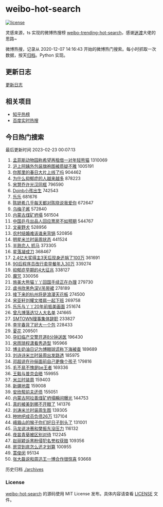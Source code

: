 # weibo-hot-search

[![license](https://img.shields.io/github/license/Arrackisarookie/weibo-hot-search)](https://github.com/Arrackisarookie/weibo-hot-search/blob/master/LICENSE)

灵感来源，ts 实现的微博热搜榜 [weibo-trending-hot-search](https://github.com/justjavac/weibo-trending-hot-search)，感谢[迷渡](https://github.com/justjavac)大佬的思路~

微博热搜，记录从 2020-12-07 14:16:43 开始的微博热门搜索。每小时抓取一次数据，按天[归档](./archives)。Python 实现。

## 更新日志
[更新日志](./UPDATE.md)

## 相关项目
+ [知乎热榜](https://github.com/Arrackisarookie/zhihu-top-search)
+ [百度实时热搜](https://github.com/Arrackisarookie/baidu-hot-search)

## 今日热门搜索

<!-- Rank Begin -->

最后更新时间 2023-02-23 00:07:13

1. [孟菲斯动物园称希望再租借一对年轻熊猫](https://s.weibo.com/weibo?q=%23%E5%AD%9F%E8%8F%B2%E6%96%AF%E5%8A%A8%E7%89%A9%E5%9B%AD%E7%A7%B0%E5%B8%8C%E6%9C%9B%E5%86%8D%E7%A7%9F%E5%80%9F%E4%B8%80%E5%AF%B9%E5%B9%B4%E8%BD%BB%E7%86%8A%E7%8C%AB%23&t=31&band_rank=1&Refer=top) 1310069
1. [沪上阿姨外包装旗袍图被质疑不雅](https://s.weibo.com/weibo?q=%23%E6%B2%AA%E4%B8%8A%E9%98%BF%E5%A7%A8%E5%A4%96%E5%8C%85%E8%A3%85%E6%97%97%E8%A2%8D%E5%9B%BE%E8%A2%AB%E8%B4%A8%E7%96%91%E4%B8%8D%E9%9B%85%23&t=31&band_rank=2&Refer=top) 1005191
1. [你那里的春日大片上线了吗](https://s.weibo.com/weibo?q=%23%E4%BD%A0%E9%82%A3%E9%87%8C%E7%9A%84%E6%98%A5%E6%97%A5%E5%A4%A7%E7%89%87%E4%B8%8A%E7%BA%BF%E4%BA%86%E5%90%97%23&t=31&band_rank=3&Refer=top) 904462
1. [为什么抑郁症的人越来越多](https://s.weibo.com/weibo?q=%23%E4%B8%BA%E4%BB%80%E4%B9%88%E6%8A%91%E9%83%81%E7%97%87%E7%9A%84%E4%BA%BA%E8%B6%8A%E6%9D%A5%E8%B6%8A%E5%A4%9A%23&t=31&band_rank=4&Refer=top) 878223
1. [宋慧乔许光汉同框](https://s.weibo.com/weibo?q=%E5%AE%8B%E6%85%A7%E4%B9%94%E8%AE%B8%E5%85%89%E6%B1%89%E5%90%8C%E6%A1%86&t=31&band_rank=5&Refer=top) 796590
1. [Doinb小孩出生](https://s.weibo.com/weibo?q=%23Doinb%E5%B0%8F%E5%AD%A9%E5%87%BA%E7%94%9F%23&t=31&band_rank=6&Refer=top) 742543
1. [乐乐](https://s.weibo.com/weibo?q=%E4%B9%90%E4%B9%90&t=31&band_rank=7&Refer=top) 681676
1. [陈妍希几乎每天都对陈晓说我爱你](https://s.weibo.com/weibo?q=%23%E9%99%88%E5%A6%8D%E5%B8%8C%E5%87%A0%E4%B9%8E%E6%AF%8F%E5%A4%A9%E9%83%BD%E5%AF%B9%E9%99%88%E6%99%93%E8%AF%B4%E6%88%91%E7%88%B1%E4%BD%A0%23&t=31&band_rank=8&Refer=top) 672647
1. [乌梅子酱](https://s.weibo.com/weibo?q=%E4%B9%8C%E6%A2%85%E5%AD%90%E9%85%B1&t=31&band_rank=9&Refer=top) 572840
1. [内蒙古煤矿坍塌](https://s.weibo.com/weibo?q=%E5%86%85%E8%92%99%E5%8F%A4%E7%85%A4%E7%9F%BF%E5%9D%8D%E5%A1%8C&t=31&band_rank=10&Refer=top) 561504
1. [中国乒乓出品人回应票房不如预期](https://s.weibo.com/weibo?q=%23%E4%B8%AD%E5%9B%BD%E4%B9%92%E4%B9%93%E5%87%BA%E5%93%81%E4%BA%BA%E5%9B%9E%E5%BA%94%E7%A5%A8%E6%88%BF%E4%B8%8D%E5%A6%82%E9%A2%84%E6%9C%9F%23&t=31&band_rank=11&Refer=top) 544767
1. [文豪野犬](https://s.weibo.com/weibo?q=%E6%96%87%E8%B1%AA%E9%87%8E%E7%8A%AC&t=31&band_rank=12&Refer=top) 528956
1. [农村结婚难该谁来背锅](https://s.weibo.com/weibo?q=%23%E5%86%9C%E6%9D%91%E7%BB%93%E5%A9%9A%E9%9A%BE%E8%AF%A5%E8%B0%81%E6%9D%A5%E8%83%8C%E9%94%85%23&t=31&band_rank=13&Refer=top) 520856
1. [明星米兰时装周状态](https://s.weibo.com/weibo?q=%E6%98%8E%E6%98%9F%E7%B1%B3%E5%85%B0%E6%97%B6%E8%A3%85%E5%91%A8%E7%8A%B6%E6%80%81&t=31&band_rank=14&Refer=top) 441524
1. [半熟恋人 抓马](https://s.weibo.com/weibo?q=%E5%8D%8A%E7%86%9F%E6%81%8B%E4%BA%BA%20%E6%8A%93%E9%A9%AC&t=31&band_rank=15&Refer=top) 373305
1. [星落凝成刀](https://s.weibo.com/weibo?q=%23%E6%98%9F%E8%90%BD%E5%87%9D%E6%88%90%E5%88%80%23&t=31&band_rank=16&Refer=top) 368467
1. [2.4亿大奖得主3天后现身还捐了100万](https://s.weibo.com/weibo?q=%232.4%E4%BA%BF%E5%A4%A7%E5%A5%96%E5%BE%97%E4%B8%BB3%E5%A4%A9%E5%90%8E%E7%8E%B0%E8%BA%AB%E8%BF%98%E6%8D%90%E4%BA%86100%E4%B8%87%23&t=31&band_rank=17&Refer=top) 361691
1. [90后程序员改行卖早餐年入30万](https://s.weibo.com/weibo?q=%2390%E5%90%8E%E7%A8%8B%E5%BA%8F%E5%91%98%E6%94%B9%E8%A1%8C%E5%8D%96%E6%97%A9%E9%A4%90%E5%B9%B4%E5%85%A530%E4%B8%87%23&t=31&band_rank=18&Refer=top) 339274
1. [抑郁症早期的4大征兆](https://s.weibo.com/weibo?q=%23%E6%8A%91%E9%83%81%E7%97%87%E6%97%A9%E6%9C%9F%E7%9A%844%E5%A4%A7%E5%BE%81%E5%85%86%23&t=31&band_rank=19&Refer=top) 338127
1. [魔咒](https://s.weibo.com/weibo?q=%E9%AD%94%E5%92%92&t=31&band_rank=20&Refer=top) 330056
1. [旅美大熊猫丫丫回国手续正在办理](https://s.weibo.com/weibo?q=%23%E6%97%85%E7%BE%8E%E5%A4%A7%E7%86%8A%E7%8C%AB%E4%B8%AB%E4%B8%AB%E5%9B%9E%E5%9B%BD%E6%89%8B%E7%BB%AD%E6%AD%A3%E5%9C%A8%E5%8A%9E%E7%90%86%23&t=31&band_rank=21&Refer=top) 279730
1. [虞书欣黑色深V吊带裙](https://s.weibo.com/weibo?q=%23%E8%99%9E%E4%B9%A6%E6%AC%A3%E9%BB%91%E8%89%B2%E6%B7%B1V%E5%90%8A%E5%B8%A6%E8%A3%99%23&t=31&band_rank=22&Refer=top) 278189
1. [接下来的杭州将是浪漫天花板](https://s.weibo.com/weibo?q=%23%E6%8E%A5%E4%B8%8B%E6%9D%A5%E7%9A%84%E6%9D%AD%E5%B7%9E%E5%B0%86%E6%98%AF%E6%B5%AA%E6%BC%AB%E5%A4%A9%E8%8A%B1%E6%9D%BF%23&t=31&band_rank=23&Refer=top) 274500
1. [宋亚轩刘耀文搂肩一起下班](https://s.weibo.com/weibo?q=%23%E5%AE%8B%E4%BA%9A%E8%BD%A9%E5%88%98%E8%80%80%E6%96%87%E6%90%82%E8%82%A9%E4%B8%80%E8%B5%B7%E4%B8%8B%E7%8F%AD%23&t=31&band_rank=24&Refer=top) 269758
1. [乐乐与丫丫20年前抵美画面](https://s.weibo.com/weibo?q=%23%E4%B9%90%E4%B9%90%E4%B8%8E%E4%B8%AB%E4%B8%AB20%E5%B9%B4%E5%89%8D%E6%8A%B5%E7%BE%8E%E7%94%BB%E9%9D%A2%23&t=31&band_rank=25&Refer=top) 251674
1. [曾凡博落选12人大名单](https://s.weibo.com/weibo?q=%23%E6%9B%BE%E5%87%A1%E5%8D%9A%E8%90%BD%E9%80%8912%E4%BA%BA%E5%A4%A7%E5%90%8D%E5%8D%95%23&t=31&band_rank=26&Refer=top) 241665
1. [SMTOWN理事集体辞职](https://s.weibo.com/weibo?q=%23SMTOWN%E7%90%86%E4%BA%8B%E9%9B%86%E4%BD%93%E8%BE%9E%E8%81%8C%23&t=31&band_rank=27&Refer=top) 233827
1. [李宇春背了好大一个包](https://s.weibo.com/weibo?q=%23%E6%9D%8E%E5%AE%87%E6%98%A5%E8%83%8C%E4%BA%86%E5%A5%BD%E5%A4%A7%E4%B8%80%E4%B8%AA%E5%8C%85%23&t=31&band_rank=28&Refer=top) 228433
1. [夏花](https://s.weibo.com/weibo?q=%E5%A4%8F%E8%8A%B1&t=31&band_rank=29&Refer=top) 209501
1. [孕妇临产交警开道8分钟送医](https://s.weibo.com/weibo?q=%23%E5%AD%95%E5%A6%87%E4%B8%B4%E4%BA%A7%E4%BA%A4%E8%AD%A6%E5%BC%80%E9%81%938%E5%88%86%E9%92%9F%E9%80%81%E5%8C%BB%23&t=31&band_rank=30&Refer=top) 196430
1. [宋雨琦程潇看秀造型](https://s.weibo.com/weibo?q=%23%E5%AE%8B%E9%9B%A8%E7%90%A6%E7%A8%8B%E6%BD%87%E7%9C%8B%E7%A7%80%E9%80%A0%E5%9E%8B%23&t=31&band_rank=31&Refer=top) 195966
1. [博主奶油日记为博眼球谎称下海被查](https://s.weibo.com/weibo?q=%23%E5%8D%9A%E4%B8%BB%E5%A5%B6%E6%B2%B9%E6%97%A5%E8%AE%B0%E4%B8%BA%E5%8D%9A%E7%9C%BC%E7%90%83%E8%B0%8E%E7%A7%B0%E4%B8%8B%E6%B5%B7%E8%A2%AB%E6%9F%A5%23&t=31&band_rank=32&Refer=top) 189689
1. [刘诗诗米兰时装周出发路透](https://s.weibo.com/weibo?q=%23%E5%88%98%E8%AF%97%E8%AF%97%E7%B1%B3%E5%85%B0%E6%97%B6%E8%A3%85%E5%91%A8%E5%87%BA%E5%8F%91%E8%B7%AF%E9%80%8F%23&t=31&band_rank=33&Refer=top) 185975
1. [邓超说在孙俪面前自己更像个孩子](https://s.weibo.com/weibo?q=%23%E9%82%93%E8%B6%85%E8%AF%B4%E5%9C%A8%E5%AD%99%E4%BF%AA%E9%9D%A2%E5%89%8D%E8%87%AA%E5%B7%B1%E6%9B%B4%E5%83%8F%E4%B8%AA%E5%AD%A9%E5%AD%90%23&t=31&band_rank=34&Refer=top) 179816
1. [毛不易不愧是be王者](https://s.weibo.com/weibo?q=%23%E6%AF%9B%E4%B8%8D%E6%98%93%E4%B8%8D%E6%84%A7%E6%98%AFbe%E7%8E%8B%E8%80%85%23&t=31&band_rank=35&Refer=top) 169336
1. [王毅与普京会晤](https://s.weibo.com/weibo?q=%23%E7%8E%8B%E6%AF%85%E4%B8%8E%E6%99%AE%E4%BA%AC%E4%BC%9A%E6%99%A4%23&t=31&band_rank=36&Refer=top) 159955
1. [米兰时装周](https://s.weibo.com/weibo?q=%E7%B1%B3%E5%85%B0%E6%97%B6%E8%A3%85%E5%91%A8&t=31&band_rank=37&Refer=top) 159403
1. [新疆地震](https://s.weibo.com/weibo?q=%23%E6%96%B0%E7%96%86%E5%9C%B0%E9%9C%87%23&t=31&band_rank=38&Refer=top) 159008
1. [安欣帮前夫还债](https://s.weibo.com/weibo?q=%23%E5%AE%89%E6%AC%A3%E5%B8%AE%E5%89%8D%E5%A4%AB%E8%BF%98%E5%80%BA%23&t=31&band_rank=39&Refer=top) 155051
1. [内蒙古阿拉善煤矿坍塌瞬间曝光](https://s.weibo.com/weibo?q=%23%E5%86%85%E8%92%99%E5%8F%A4%E9%98%BF%E6%8B%89%E5%96%84%E7%85%A4%E7%9F%BF%E5%9D%8D%E5%A1%8C%E7%9E%AC%E9%97%B4%E6%9B%9D%E5%85%89%23&t=31&band_rank=40&Refer=top) 144753
1. [真的被美到挪不开眼了](https://s.weibo.com/weibo?q=%23%E7%9C%9F%E7%9A%84%E8%A2%AB%E7%BE%8E%E5%88%B0%E6%8C%AA%E4%B8%8D%E5%BC%80%E7%9C%BC%E4%BA%86%23&t=31&band_rank=41&Refer=top) 141376
1. [刘涛米兰时装周生图](https://s.weibo.com/weibo?q=%23%E5%88%98%E6%B6%9B%E7%B1%B3%E5%85%B0%E6%97%B6%E8%A3%85%E5%91%A8%E7%94%9F%E5%9B%BE%23&t=31&band_rank=42&Refer=top) 139305
1. [种地吧成员负债26万](https://s.weibo.com/weibo?q=%E7%A7%8D%E5%9C%B0%E5%90%A7%E6%88%90%E5%91%98%E8%B4%9F%E5%80%BA26%E4%B8%87&t=31&band_rank=43&Refer=top) 137104
1. [峨眉山的猴子你们好日子到头了](https://s.weibo.com/weibo?q=%23%E5%B3%A8%E7%9C%89%E5%B1%B1%E7%9A%84%E7%8C%B4%E5%AD%90%E4%BD%A0%E4%BB%AC%E5%A5%BD%E6%97%A5%E5%AD%90%E5%88%B0%E5%A4%B4%E4%BA%86%23&t=31&band_rank=44&Refer=top) 131001
1. [马龙说决赛和樊振东没压力](https://s.weibo.com/weibo?q=%23%E9%A9%AC%E9%BE%99%E8%AF%B4%E5%86%B3%E8%B5%9B%E5%92%8C%E6%A8%8A%E6%8C%AF%E4%B8%9C%E6%B2%A1%E5%8E%8B%E5%8A%9B%23&t=31&band_rank=45&Refer=top) 116132
1. [夜昙青葵被区别对待](https://s.weibo.com/weibo?q=%23%E5%A4%9C%E6%98%99%E9%9D%92%E8%91%B5%E8%A2%AB%E5%8C%BA%E5%88%AB%E5%AF%B9%E5%BE%85%23&t=31&band_rank=46&Refer=top) 112245
1. [赵丽颖诉黑粉侵犯名誉权获赔](https://s.weibo.com/weibo?q=%23%E8%B5%B5%E4%B8%BD%E9%A2%96%E8%AF%89%E9%BB%91%E7%B2%89%E4%BE%B5%E7%8A%AF%E5%90%8D%E8%AA%89%E6%9D%83%E8%8E%B7%E8%B5%94%23&t=31&band_rank=47&Refer=top) 109356
1. [房贷到底怎么还才划算](https://s.weibo.com/weibo?q=%23%E6%88%BF%E8%B4%B7%E5%88%B0%E5%BA%95%E6%80%8E%E4%B9%88%E8%BF%98%E6%89%8D%E5%88%92%E7%AE%97%23&t=31&band_rank=48&Refer=top) 100955
1. [蒿俊闵](https://s.weibo.com/weibo?q=%E8%92%BF%E4%BF%8A%E9%97%B5&t=31&band_rank=49&Refer=top) 95134
1. [张大磊说和周迅王一博合作很惊喜](https://s.weibo.com/weibo?q=%23%E5%BC%A0%E5%A4%A7%E7%A3%8A%E8%AF%B4%E5%92%8C%E5%91%A8%E8%BF%85%E7%8E%8B%E4%B8%80%E5%8D%9A%E5%90%88%E4%BD%9C%E5%BE%88%E6%83%8A%E5%96%9C%23&t=31&band_rank=50&Refer=top) 93668
<!-- Rank End -->

历史归档 [./archives](./archives)

### License

[weibo-hot-search](https://github.com/Arrackisarookie/weibo-hot-search) 的源码使用 MIT License 发布。具体内容请查看 [LICENSE](./LICENSE) 文件。
